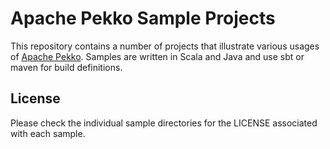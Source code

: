# Apache Pekko Sample Projects

This repository contains a number of projects that illustrate various usages of [Apache Pekko](https://pekko.apache.org).
Samples are written in Scala and Java and use sbt or maven for build definitions.

## License

Please check the individual sample directories for the LICENSE associated with each sample.